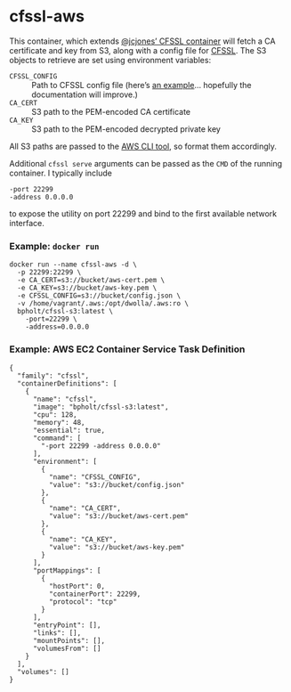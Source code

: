 # cfssl-aws
This container, which extends [@jcjones’ CFSSL container](https://github.com/jcjones/docker-cfssl) will fetch a CA certificate and key from S3, along with a config file for [CFSSL](https://github.com/cloudflare/cfssl). The S3 objects to retrieve are set using environment variables:

<dl>
  <dt><code>CFSSL_CONFIG</code></dt><dd>Path to CFSSL config file (here’s <a href="https://github.com/cloudflare/cfssl/blob/master/doc/api.txt#L445-L478">an example</a>… hopefully the documentation will improve.)</dd>
  <dt><code>CA_CERT</code></dt><dd>S3 path to the PEM-encoded CA certificate</dd>
  <dt><code>CA_KEY</code></dt><dd>S3 path to the PEM-encoded decrypted private key</dd>
</dl>

All S3 paths are passed to the [AWS CLI tool](http://docs.aws.amazon.com/cli/latest/reference/s3/index.html), so format them accordingly.

Additional `cfssl serve` arguments can be passed as the `CMD` of the running container. I typically include 

    -port 22299
    -address 0.0.0.0

to expose the utility on port 22299 and bind to the first available network interface.

### Example: `docker run`

    docker run --name cfssl-aws -d \
      -p 22299:22299 \
      -e CA_CERT=s3://bucket/aws-cert.pem \
      -e CA_KEY=s3://bucket/aws-key.pem \
      -e CFSSL_CONFIG=s3://bucket/config.json \
      -v /home/vagrant/.aws:/opt/dwolla/.aws:ro \
      bpholt/cfssl-s3:latest \
        -port=22299 \
        -address=0.0.0.0

### Example: AWS EC2 Container Service Task Definition

    {
      "family": "cfssl",
      "containerDefinitions": [
        {
          "name": "cfssl",
          "image": "bpholt/cfssl-s3:latest",
          "cpu": 128,
          "memory": 48,
          "essential": true,
          "command": [
            "-port 22299 -address 0.0.0.0"
          ],
          "environment": [
            {
              "name": "CFSSL_CONFIG",
              "value": "s3://bucket/config.json"
            },
            {
              "name": "CA_CERT",
              "value": "s3://bucket/aws-cert.pem"
            },
            {
              "name": "CA_KEY",
              "value": "s3://bucket/aws-key.pem"
            }
          ],
          "portMappings": [
            {
              "hostPort": 0,
              "containerPort": 22299,
              "protocol": "tcp"
            }
          ],
          "entryPoint": [],
          "links": [],
          "mountPoints": [],
          "volumesFrom": []
        }
      ],
      "volumes": []
    }
